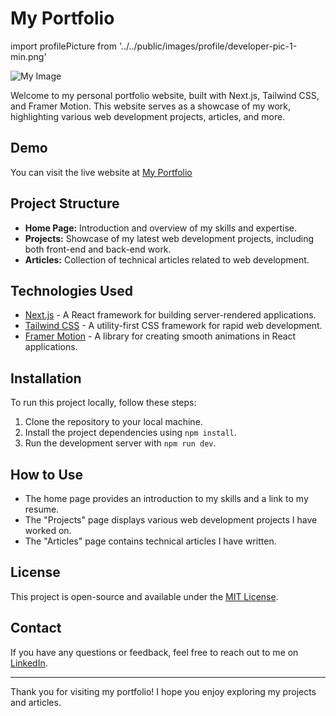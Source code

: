 # My Portfolio
import profilePicture from '../../public/images/profile/developer-pic-1-min.png'

![My Image](https://github.com/IamVovaMoroz/My-portfolio/main/public/images/profile/portfolioMoroz_12.jpg)


Welcome to my personal portfolio website, built with Next.js, Tailwind CSS, and Framer Motion. This website serves as a showcase of my work, highlighting various web development projects, articles, and more.

## Demo

You can visit the live website at [My Portfolio](https://iamvovamoroz.github.io/My-portfolio/)

## Project Structure

- **Home Page:** Introduction and overview of my skills and expertise.
- **Projects:** Showcase of my latest web development projects, including both front-end and back-end work.
- **Articles:** Collection of technical articles related to web development.

## Technologies Used

- [Next.js](https://nextjs.org) - A React framework for building server-rendered applications.
- [Tailwind CSS](https://tailwindcss.com) - A utility-first CSS framework for rapid web development.
- [Framer Motion](https://www.framer.com/motion) - A library for creating smooth animations in React applications.

## Installation

To run this project locally, follow these steps:

1. Clone the repository to your local machine.
2. Install the project dependencies using `npm install`.
3. Run the development server with `npm run dev`.

## How to Use

- The home page provides an introduction to my skills and a link to my resume.
- The "Projects" page displays various web development projects I have worked on.
- The "Articles" page contains technical articles I have written.

## License

This project is open-source and available under the [MIT License](LICENSE).

## Contact

If you have any questions or feedback, feel free to reach out to me on [LinkedIn](https://github.com/IamVovaMoroz).

---

Thank you for visiting my portfolio! I hope you enjoy exploring my projects and articles.

